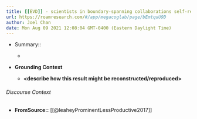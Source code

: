 ```yaml
---
title: [[EVD]] - scientists in boundary-spanning collaborations self-reported more communication and other collaboration overheads that hindered productivity (and got better over time) - [[@leaheyProminentLessProductive2017]]
url: https://roamresearch.com/#/app/megacoglab/page/bEmtquU9D
author: Joel Chan
date: Mon Aug 09 2021 12:08:04 GMT-0400 (Eastern Daylight Time)
---
```


- Summary::

    - __<summarize the result in a bit more detail here>__
- **Grounding Context**

    - __<describe how this result might be reconstructed/reproduced>__

###### Discourse Context

- **FromSource::** [[@leaheyProminentLessProductive2017]]
